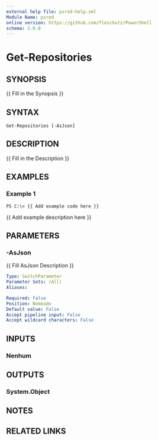 ```yaml
---
external help file: psrod-help.xml
Module Name: psrod
online version: https://github.com/fleschutz/PowerShell
schema: 2.0.0
---
```


# Get-Repositories

## SYNOPSIS
{{ Fill in the Synopsis }}

## SYNTAX

```
Get-Repositories [-AsJson]
```

## DESCRIPTION
{{ Fill in the Description }}

## EXAMPLES

### Example 1
```
PS C:\> {{ Add example code here }}
```

{{ Add example description here }}

## PARAMETERS

### -AsJson
{{ Fill AsJson Description }}

```yaml
Type: SwitchParameter
Parameter Sets: (All)
Aliases:

Required: False
Position: Nomeado
Default value: False
Accept pipeline input: False
Accept wildcard characters: False
```

## INPUTS

### Nenhum
## OUTPUTS

### System.Object
## NOTES

## RELATED LINKS
